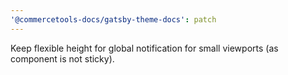 ```yaml
---
'@commercetools-docs/gatsby-theme-docs': patch
---
```


Keep flexible height for global notification for small viewports (as component is not sticky).
